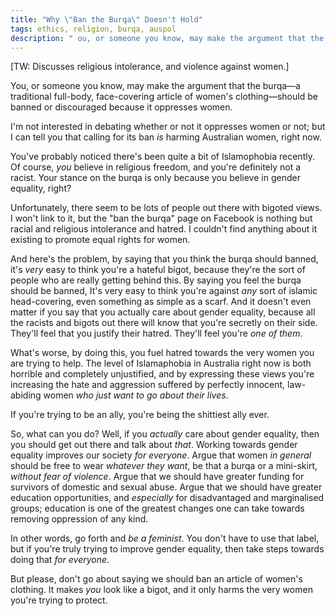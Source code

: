 ```yaml
---
title: "Why \"Ban the Burqa\" Doesn't Hold"
tags: ethics, religion, burqa, auspol
description: " ou, or someone you know, may make the argument that the burqa—a traditional full-body, face-covering article of women's clothing—should be banned or discouraged because it oppresses women."
---
```


[TW: Discusses religious intolerance, and violence against women.]

You, or someone you know, may make the argument that the burqa—a traditional
full-body, face-covering article of women's clothing—should be banned or
discouraged because it oppresses women.

I'm not interested in debating whether or not it oppresses women or not; but I
can tell you that calling for its ban *is* harming Australian women, right now.

<!--more-->

You've probably noticed there's been quite a bit of Islamophobia recently. Of
course, *you* believe in religious freedom, and you're definitely not a racist.
Your stance on the burqa is only because you believe in gender equality, right?

Unfortunately, there seem to be lots of people out there with bigoted views. I
won't link to it, but the "ban the burqa" page on Facebook is nothing but
racial and religious intolerance and hatred. I couldn't find anything about it
existing to promote equal rights for women.

And here's the problem, by saying that you think the burqa should banned, it's
*very* easy to think you're a hateful bigot, because they're the sort of people
who are really getting behind this. By saying you feel the burqa should be
banned, It's very easy to think you're against *any* sort of islamic
head-covering, even something as simple as a scarf. And it doesn't even matter
if you say that you actually care about gender equality, because all the
racists and bigots out there will know that you're secretly on their side.
They'll feel that you justify their hatred. They'll feel you're *one of them*.

What's worse, by doing this, you fuel hatred towards the very women you are
trying to help. The level of Islamaphobia in Australia right now is both
horrible and completely unjustified, and by expressing these views you're
increasing the hate and aggression suffered by perfectly innocent, law-abiding
women *who just want to go about their lives*.

If you're trying to be an ally, you're being the shittiest ally ever.

So, what can you do? Well, if you *actually* care about gender equality, then
you should get out there and talk about *that*. Working towards gender equality
improves our society *for everyone*. Argue that women *in general* should be
free to wear *whatever they want*, be that a burqa or a mini-skirt,
*without fear of violence*. Argue that we should have greater funding for
survivors of domestic and sexual abuse. Argue that we should have greater
education opportunities, and *especially* for disadvantaged and marginalised
groups; education is one of the greatest changes one can take towards removing
oppression of any kind.

In other words, go forth and *be a feminist*. You don't have to use that
label, but if you're truly trying to improve gender equality, then take
steps towards doing that *for everyone*.

But please, don't go about saying we should ban an article of women's clothing.
It makes *you* look like a bigot, and it only harms the very women you're
trying to protect.
